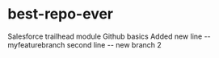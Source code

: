 # best-repo-ever
Salesforce trailhead module Github basics
Added new line -- myfeaturebranch
second line -- new branch 2
